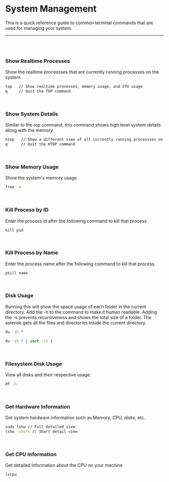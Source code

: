 # System Management

This is a quick reference guide to common terminal commands that are used for managing your system.

---------------
<br><br>

### Show Realtime Processes
Show the realtime processses that are currently running processes on the system. 
```cmd
top   // Show realtime processes, memory usage, and CPU usage
q     // Quit the TOP command
```
<br>

### Show System Details
Similar to the top command, this command shows high level system details along with the memory. 
```cmd
htop   // Show a different view of all currently running processses on the system
q      // Quit the HTOP command
```
<br>

### Show Memory Usage
Show the system's memory usage.
```cmd
free -m
```
<br>

### Kill Process by ID
Enter the process id after the following command to kill that process.
```cmd
kill pid
```
<br>

### Kill Process by Name
Enter the process name after the following command to kill that process.
```cmd
pkill name
```
<br>

### Disk Usage
Running this will show the space usage of each folder in the current directory. Add the -h to the command to make it human readable. Adding the -s prevents recursiveness and shows the total size of a folder. The asterisk gets all the files and directories inside the current directory. 
```cmd
du -sh *
```
```cmd
du -sh * | sort -rh |
```
<br>

### Filesystem Disk Usage
View all disks and their respective usage. 
```cmd
df -h
```
<br>

### Get Hardware Information
Get system hardware information such as Memory, CPU, disks, etc.
```cmd
sudo lshw // Full detailed view
lshw -short // Short detail view
```
<br>

### Get CPU Information 
Get detailed information about the CPU on your machine
```cmd
lscpu
```
